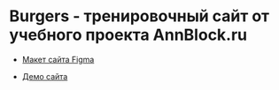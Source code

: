 # Burgers - тренировочный сайт от учебного проекта AnnBlock.ru

* [Макет сайта Figma](https://www.figma.com/file/0M8HO0Q9rytVJcWoP40vZv/Burgers-Menu-Responsive-(Copy)?node-id=0%3A1)

* [Демо сайта](https://dmitrybord.github.io/Modul01-Burger/menu.html)